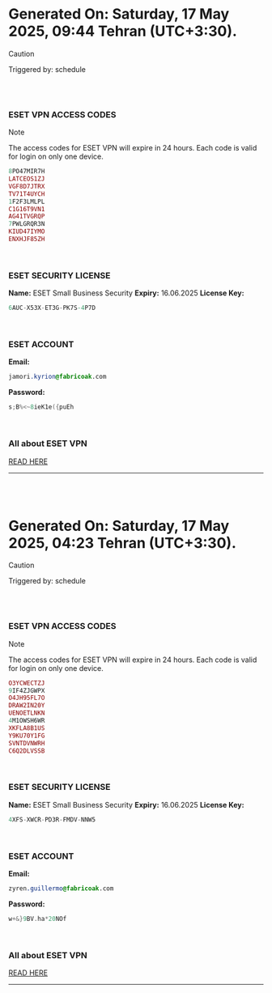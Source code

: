 # Generated On: Saturday, 17 May 2025, 09:44 Tehran (UTC+3:30).

> [!CAUTION]
> Triggered by: schedule

<br><br>

### ESET VPN ACCESS CODES

> [!NOTE]
> The access codes for ESET VPN will expire in 24 hours.
> Each code is valid for login on only one device.

```ruby
8PO47MIR7H
LATCEOS1ZJ
VGF8D7JTRX
TV71T4UYCH
1F2F3LMLPL
C1G16T9VN1
AG41TVGRQP
7PWLGRQR3N
KIUD47IYMO
ENXHJF85ZH
```

<br>

### ESET SECURITY LICENSE

**Name:** ESET Small Business Security
**Expiry:** 16.06.2025
**License Key:**

```POV-Ray SDL
6AUC-X53X-ET3G-PK7S-4P7D
```

<br>

### ESET ACCOUNT

**Email:**

```CSS
jamori.kyrion@fabricoak.com
```

**Password:**

```POV-Ray SDL
s;B%<~8ieK1e({puEh
```

<br>

### All about ESET VPN

[READ HERE](https://t.me/F_NiREvil/2113)

---

<br><br>

# Generated On: Saturday, 17 May 2025, 04:23 Tehran (UTC+3:30).

> [!CAUTION]
> Triggered by: schedule

<br><br>

### ESET VPN ACCESS CODES

> [!NOTE]
> The access codes for ESET VPN will expire in 24 hours.
> Each code is valid for login on only one device.

```ruby
O3YCWECTZJ
9IF4ZJGWPX
O4JH95FL7O
DRAW2IN20Y
UENOETLNKN
4M1OWSH6WR
XKFLA8B1US
Y9KU70Y1FG
SVNTDVNWRH
C6Q2DLVSSB
```

<br>

### ESET SECURITY LICENSE

**Name:** ESET Small Business Security
**Expiry:** 16.06.2025
**License Key:**

```POV-Ray SDL
4XFS-XWCR-PD3R-FMDV-NNW5
```

<br>

### ESET ACCOUNT

**Email:**

```CSS
zyren.guillermo@fabricoak.com
```

**Password:**

```POV-Ray SDL
w+&}9BV.ha*20NOf
```

<br>

### All about ESET VPN

[READ HERE](https://t.me/F_NiREvil/2113)

---

<br><br>

